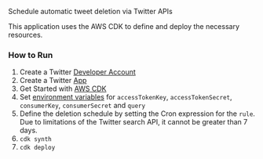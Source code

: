 Schedule automatic tweet deletion via Twitter APIs

This application uses the AWS CDK to define and deploy the necessary resources.   


### How to Run
1. Create a Twitter [Developer Account](https://developer.twitter.com/en/apply)
2. Create a Twitter [App](https://developer.twitter.com/en/apps/create)
3. Get Started with [AWS CDK](https://docs.aws.amazon.com/cdk/latest/guide/work-with-cdk-python.html)
4. Set [environment variables](https://docs.aws.amazon.com/lambda/latest/dg/configuration-envvars.html) for `accessTokenKey`, `accessTokenSecret`, `consumerKey`, `consumerSecret` and `query`
5. Define the deletion schedule by setting the Cron expression for the `rule`.  Due to limitations of the Twitter search API, it cannot be greater than 7 days.  
6. `cdk synth`
7. `cdk deploy`
